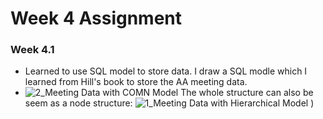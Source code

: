 # Week 4 Assignment

### Week 4.1
* Learned to use SQL model to store data. I draw a SQL modle which I learned from Hill's book to store the AA meeting data.
* ![2_Meeting Data with COMN Model](https://user-images.githubusercontent.com/6037803/136643348-f1972a7d-2019-4a6a-bb11-236e4f31e3e0.png)
The whole structure can also be seem as a node structure: 
![1_Meeting Data with Hierarchical Model](https://user-images.githubusercontent.com/6037803/136643369-8687d90b-a1b3-4cc7-aabe-0c436767ee59.png)
)
